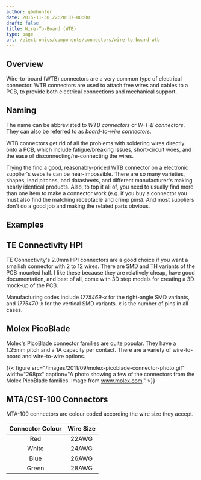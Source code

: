 ```yaml
---
author: gbmhunter
date: 2015-11-30 22:20:37+00:00
draft: false
title: Wire-To-Board (WTB)
type: page
url: /electronics/components/connectors/wire-to-board-wtb
---
```


## Overview

Wire-to-board (WTB) connectors are a very common type of electrical connector. WTB connectors are used to attach free wires and cables to a PCB, to provide both electrical connections and mechanical support.

## Naming

The name can be abbreviated to _WTB connectors_ or _W-T-B connectors_. They can also be referred to as _board-to-wire connectors_.

WTB connectors get rid of all the problems with soldering wires directly onto a PCB, which include fatigue/breaking issues, short-circuit woes, and the ease of disconnecting/re-connecting the wires.

Trying the find a good, reasonably-priced WTB connector on a electronic supplier's website can be near-impossible. There are so many varieties, shapes, lead pitches, bad datasheets, and different manufacturer's making nearly identical products. Also, to top it all of, you need to usually find more than one item to make a connector work (e.g. if you buy a connector you must also find the matching receptacle and crimp pins). And most suppliers don't do a good job and making the related parts obvious.

## Examples

## TE Connectivity HPI

TE Connectivity's 2.0mm HPI connectors are a good choice if you want a smallish connector with 2 to 12 wires. There are SMD and TH variants of the PCB mounted half. I like these because they are relatively cheap, have good documentation, and best of all, come with 3D step models for creating a 3D mock-up of the PCB.

Manufacturing codes include _1775469-x_ for the right-angle SMD variants, and _1775470-x_ for the vertical SMD variants. _x_ is the number of pins in all cases.

## Molex PicoBlade

Molex's PicoBlade connector families are quite popular. They have a 1.25mm pitch and a 1A capacity per contact. There are a variety of wire-to-board and wire-to-wire options.

{{< figure src="/images/2011/09/molex-picoblade-connector-photo.gif" width="268px" caption="A photo showing a few of the connectors from the Molex PicoBlade families. Image from www.molex.com."  >}}

## MTA/CST-100 Connectors

MTA-100 connectors are colour coded according the wire size they accept.

<table>
    <thead>
        <tr>
            <th>Connector Colour</th>
            <th>Wire Size</th>
        </tr>
    </thead>
<tbody ><tr >
<td style="text-align: center;" >Red
</td>
<td style="text-align: center;" >22AWG
</td></tr><tr >
<td style="text-align: center;" >White
</td>
<td style="text-align: center;" >24AWG
</td></tr><tr >
<td style="text-align: center;" >Blue
</td>
<td style="text-align: center;" >26AWG
</td></tr><tr >
<td style="text-align: center;" >Green
</td>
<td style="text-align: center;" >28AWG
</td></tr></tbody></table>
